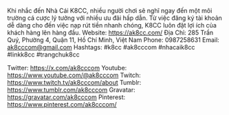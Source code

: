 Khi nhắc đến Nhà Cái K8CC, nhiều người chơi sẽ nghĩ ngay đến một môi trường cá cược lý tưởng với nhiều ưu đãi hấp dẫn. Từ việc đăng ký tài khoản dễ dàng cho đến việc nạp rút tiền nhanh chóng, K8CC luôn đặt lợi ích của khách hàng lên hàng đầu.
Website: https://ak8cc.com/
Địa Chỉ: 285 Trần Quý, Phường 4, Quận 11, Hồ Chí Minh, Việt Nam
Phone: 0987258631
Email: ak8cccom@gmail.com
Hashtags: #k8cc #ak8cccom #nhacaik8cc #linkk8cc #trangchuk8cc


Twitter: https://x.com/ak8cccom
Youtube: https://www.youtube.com/@ak8cccom
Twitch: https://www.twitch.tv/ak8cccom/about
Tumblr: https://www.tumblr.com/ak8cccom
Gravatar: https://gravatar.com/ak8cccom
Pinterest: https://www.pinterest.com/ak8cccom/


